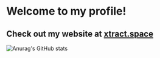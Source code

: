 # Welcome to my profile!
## Check out my website at [xtract.space](https://www.xtract.space/?u=AnyMinorDeerPanda)
![Anurag's GitHub stats](https://github-readme-stats.vercel.app/api?username=AnyMinorDeerPanda&show_icons=true&bg_color=45,E16248,A7539E&text_color=FFFFFF&title_color=FFFFFF&icon_color=FFFFFF&include_all_commits=true)



